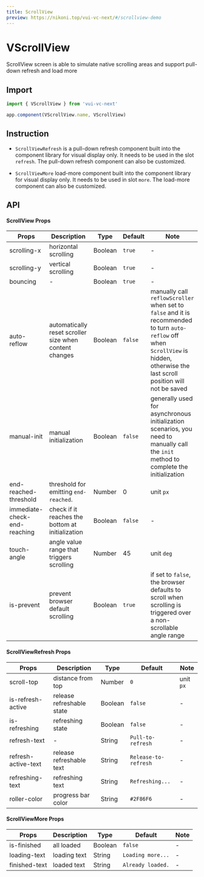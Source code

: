 ```yaml
---
title: ScrollView
preview: https://nikoni.top/vui-vc-next/#/scrollview-demo
---
```


# VScrollView

ScrollView screen is able to simulate native scrolling areas and support pull-down refresh and load more

## Import

```js
import { VScrollView } from 'vui-vc-next'

app.component(VScrollView.name, VScrollView)
```

## Instruction

* `ScrollViewRefresh` is a pull-down refresh component built into the component library for visual display only. It needs to be used in the slot `refresh`. The pull-down refresh component can also be customized.

* `ScrollViewMore` load-more component built into the component library for visual display only. It needs to be used in slot `more`. The load-more component can also be customized.

## API

#### ScrollView Props
|Props | Description | Type | Default | Note |
|----|-----|------|------|------|
|scrolling-x | horizontal scrolling | Boolean | `true` | -|
|scrolling-y | vertical scrolling | Boolean | `true` | -|
|bouncing | - | Boolean | `true` | -|
|auto-reflow| automatically reset scroller size when content changes | Boolean | `false` | manually call `reflowScroller` when set to `false` and it is recommended to turn `auto-reflow` off when `ScrollView` is hidden, otherwise the last scroll position will not be saved|
|manual-init | manual initialization | Boolean | `false` | generally used for asynchronous initialization scenarios, you need to manually call the `init` method to complete the initialization |
|end-reached-threshold | threshold for emitting `end-reached`. | Number | 0 | unit `px` |
|immediate-check-end-reaching | check if it reaches the bottom at initialization | Boolean | `false` | - |
|touch-angle | angle value range that triggers scrolling | Number | 45 | unit `deg` |
|is-prevent | prevent browser default scrolling | Boolean | `true` | if set to `false`, the browser defaults to scroll when scrolling is triggered over a non-scrollable angle range |

#### ScrollViewRefresh Props
|Props | Description | Type | Default | Note |
|----|-----|------|------|------|
|scroll-top | distance from top | Number | `0` | unit `px` |
|is-refresh-active | release refreshable state | Boolean | `false` | - |
|is-refreshing | refreshing state | Boolean | `false` | - |
|refresh-text | - | String | `Pull-to-refresh` | - |
|refresh-active-text | release refreshable text | String | `Release-to-refresh` | - |
|refreshing-text | refreshing text | String | `Refreshing...` | - |
|roller-color | progress bar color | String | `#2F86F6` | - |

#### ScrollViewMore Props
|Props | Description | Type | Default | Note |
|----|-----|------|------|------|
|is-finished | all loaded | Boolean | `false` | - |
|loading-text | loading text | String | `Loading more...` | - |
|finished-text | loaded text | String | `Already loaded.` | - |
